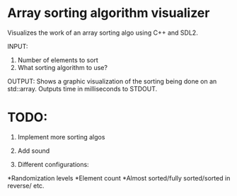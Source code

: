 # Array sorting algorithm visualizer
Visualizes the work of an array sorting algo using C++ and SDL2.


INPUT:
1. Number of elements to sort
2. What sorting algorithm to use?


OUTPUT:
Shows a graphic visualization of the sorting being done on an std::array. Outputs time in milliseconds to STDOUT.

# TODO:
1. Implement more sorting algos

2. Add sound

3. Different configurations:

*Randomization levels
*Element count
*Almost sorted/fully sorted/sorted in reverse/ etc.
